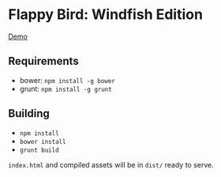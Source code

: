 # Flappy Bird: Windfish Edition

[Demo](https://static.skinet.org/flappy-bird)

## Requirements
* bower: `npm install -g bower`
* grunt: `npm install -g grunt`

## Building
* `npm install`
* `bower install`
* `grunt build`

`index.html` and compiled assets will be in `dist/` ready to serve.
